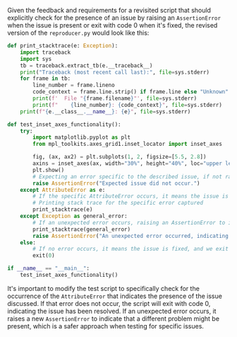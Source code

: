 Given the feedback and requirements for a revisited script that should explicitly check for the presence of an issue by raising an `AssertionError` when the issue is present or exit with code 0 when it's fixed, the revised version of the `reproducer.py` would look like this:

```python
def print_stacktrace(e: Exception):
    import traceback
    import sys
    tb = traceback.extract_tb(e.__traceback__)
    print("Traceback (most recent call last):", file=sys.stderr)
    for frame in tb:
        line_number = frame.lineno
        code_context = frame.line.strip() if frame.line else "Unknown"
        print(f'  File "{frame.filename}"', file=sys.stderr)
        print(f"    {line_number}: {code_context}", file=sys.stderr)
    print(f"{e.__class__.__name__}: {e}", file=sys.stderr)

def test_inset_axes_functionality():
    try:
        import matplotlib.pyplot as plt
        from mpl_toolkits.axes_grid1.inset_locator import inset_axes

        fig, (ax, ax2) = plt.subplots(1, 2, figsize=[5.5, 2.8])
        axins = inset_axes(ax, width="30%", height="40%", loc="upper left")
        plt.show()
        # Expecting an error specific to the described issue, if not raise AssertionError
        raise AssertionError("Expected issue did not occur.")
    except AttributeError as e:
        # If the specific AttributeError occurs, it means the issue is reproduced.
        # Printing stack trace for the specific error captured
        print_stacktrace(e)
    except Exception as general_error:
        # If an unexpected error occurs, raising an AssertionError to indicate a different problem
        print_stacktrace(general_error)
        raise AssertionError("An unexpected error occurred, indicating a different issue might be present.") from general_error
    else:
        # If no error occurs, it means the issue is fixed, and we exit with code 0.
        exit(0)

if __name__ == "__main__":
    test_inset_axes_functionality()
```

It's important to modify the test script to specifically check for the occurrence of the `AttributeError` that indicates the presence of the issue discussed. If that error does not occur, the script will exit with code 0, indicating the issue has been resolved. If an unexpected error occurs, it raises a new `AssertionError` to indicate that a different problem might be present, which is a safer approach when testing for specific issues.